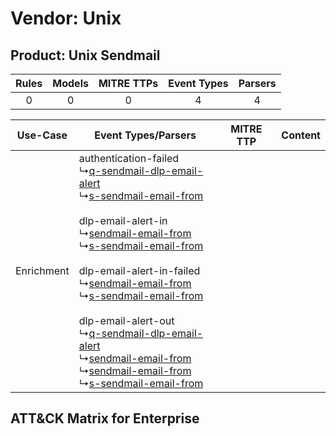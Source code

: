 Vendor: Unix
============
Product: Unix Sendmail
----------------------
| Rules | Models | MITRE TTPs | Event Types | Parsers |
|:-----:|:------:|:----------:|:-----------:|:-------:|
|   0   |   0    |     0      |      4      |    4    |

|  Use-Case  | Event Types/Parsers    | MITRE TTP | Content    |
|:----------:| ---- | --------- | ---- |
| Enrichment |  authentication-failed<br> ↳[q-sendmail-dlp-email-alert](Ps/pC_qsendmaildlpemailalert.md)<br> ↳[s-sendmail-email-from](Ps/pC_ssendmailemailfrom.md)<br><br> dlp-email-alert-in<br> ↳[sendmail-email-from](Ps/pC_sendmailemailfrom.md)<br> ↳[s-sendmail-email-from](Ps/pC_ssendmailemailfrom.md)<br><br> dlp-email-alert-in-failed<br> ↳[sendmail-email-from](Ps/pC_sendmailemailfrom.md)<br> ↳[s-sendmail-email-from](Ps/pC_ssendmailemailfrom.md)<br><br> dlp-email-alert-out<br> ↳[q-sendmail-dlp-email-alert](Ps/pC_qsendmaildlpemailalert.md)<br> ↳[sendmail-email-from](Ps/pC_sendmailemailfrom.md)<br> ↳[sendmail-email-from](Ps/pC_sendmailemailfrom.md)<br> ↳[s-sendmail-email-from](Ps/pC_ssendmailemailfrom.md)<br> |    | [](RM/r_m_unix_unix_sendmail_Enrichment.md) |

ATT&CK Matrix for Enterprise
----------------------------
